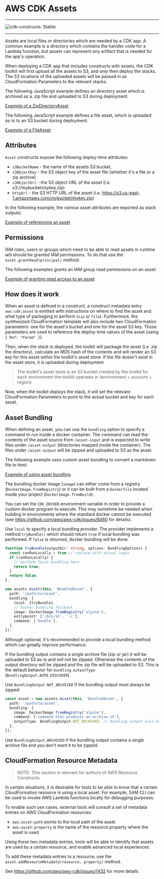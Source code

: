 # AWS CDK Assets
<!--BEGIN STABILITY BANNER-->

---

![cdk-constructs: Stable](https://img.shields.io/badge/cdk--constructs-stable-success.svg?style=for-the-badge)

---

<!--END STABILITY BANNER-->

Assets are local files or directories which are needed by a CDK app. A common
example is a directory which contains the handler code for a Lambda function,
but assets can represent any artifact that is needed for the app's operation.

When deploying a CDK app that includes constructs with assets, the CDK toolkit
will first upload all the assets to S3, and only then deploy the stacks. The S3
locations of the uploaded assets will be passed in as CloudFormation Parameters
to the relevant stacks.

The following JavaScript example defines an directory asset which is archived as
a .zip file and uploaded to S3 during deployment.

[Example of a ZipDirectoryAsset](./test/integ.assets.directory.lit.ts)

The following JavaScript example defines a file asset, which is uploaded as-is
to an S3 bucket during deployment.

[Example of a FileAsset](./test/integ.assets.file.lit.ts)

## Attributes

`Asset` constructs expose the following deploy-time attributes:

 * `s3BucketName` - the name of the assets S3 bucket.
 * `s3ObjectKey` - the S3 object key of the asset file (whether it's a file or a zip archive)
 * `s3ObjectUrl` - the S3 object URL of the asset (i.e. s3://mybucket/mykey.zip)
 * `httpUrl` - the S3 HTTP URL of the asset (i.e. https://s3.us-east-1.amazonaws.com/mybucket/mykey.zip)

In the following example, the various asset attributes are exported as stack outputs:

[Example of referencing an asset](./test/integ.assets.refs.lit.ts)

## Permissions

IAM roles, users or groups which need to be able to read assets in runtime will should be
granted IAM permissions. To do that use the `asset.grantRead(principal)` method:

The following examples grants an IAM group read permissions on an asset:

[Example of granting read access to an asset](./test/integ.assets.permissions.lit.ts)

## How does it work

When an asset is defined in a construct, a construct metadata entry
`aws:cdk:asset` is emitted with instructions on where to find the asset and what
type of packaging to perform (`zip` or `file`). Furthermore, the synthesized
CloudFormation template will also include two CloudFormation parameters: one for
the asset's bucket and one for the asset S3 key. Those parameters are used to
reference the deploy-time values of the asset (using `{ Ref: "Param" }`).

Then, when the stack is deployed, the toolkit will package the asset (i.e. zip
the directory), calculate an MD5 hash of the contents and will render an S3 key
for this asset within the toolkit's asset store. If the file doesn't exist in
the asset store, it is uploaded during deployment.

> The toolkit's asset store is an S3 bucket created by the toolkit for each
  environment the toolkit operates in (environment = account + region).

Now, when the toolkit deploys the stack, it will set the relevant CloudFormation
Parameters to point to the actual bucket and key for each asset.

## Asset Bundling

When defining an asset, you can use the `bundling` option to specify a command
to run inside a docker container. The command can read the contents of the asset
source from `/asset-input` and is expected to write files under `/asset-output`
(directories mapped inside the container). The files under `/asset-output` will
be zipped and uploaded to S3 as the asset.

The following example uses custom asset bundling to convert a markdown file to html:

[Example of using asset bundling](./test/integ.assets.bundling.lit.ts).

The bundling docker image (`image`) can either come from a registry (`DockerImage.fromRegistry`)
or it can be built from a `Dockerfile` located inside your project (`DockerImage.fromBuild`).

You can set the `CDK_DOCKER` environment variable in order to provide a custom
docker program to execute. This may sometime be needed when building in
environments where the standard docker cannot be executed (see
https://github.com/aws/aws-cdk/issues/8460 for details).

Use `local` to specify a local bundling provider. The provider implements a
method `tryBundle()` which should return `true` if local bundling was performed.
If `false` is returned, docker bundling will be done:

```ts
function tryBundle(outputDir: string, options: BundlingOptions) {
  const canRunLocally = true // replace with actual logic
  if (canRunLocally) {
    // perform local bundling here
    return true;
  }
  return false;
},

new assets.Asset(this, 'BundledAsset', {
  path: '/path/to/asset',
  bundling: {
    local: {tryBundle},
    // Docker bundling fallback
    image: DockerImage.fromRegistry('alpine'),
    entrypoint: ['/bin/sh', '-c'],
    command: ['bundle'],
  },
});
```

Although optional, it's recommended to provide a local bundling method which can
greatly improve performance.

If the bundling output contains a single archive file (zip or jar) it will be
uploaded to S3 as-is and will not be zipped. Otherwise the contents of the
output directory will be zipped and the zip file will be uploaded to S3. This
is the default behavior for `bundling.outputType` (`BundlingOutput.AUTO_DISCOVER`).

Use `BundlingOutput.NOT_ARCHIVED` if the bundling output must always be zipped:

```ts
const asset = new assets.Asset(this, 'BundledAsset', {
  path: '/path/to/asset',
  bundling: {
    image: DockerImage.fromRegistry('alpine'),
    command: ['command-that-produces-an-archive.sh'],
    outputType: BundlingOutput.NOT_ARCHIVED, // Bundling output will be zipped even though it produces a single archive file.
  },
});
```

Use `BundlingOutput.ARCHIVED` if the bundling output contains a single archive file and
you don't want it to be zipped.

## CloudFormation Resource Metadata

> NOTE: This section is relevant for authors of AWS Resource Constructs.

In certain situations, it is desirable for tools to be able to know that a certain CloudFormation
resource is using a local asset. For example, SAM CLI can be used to invoke AWS Lambda functions
locally for debugging purposes.

To enable such use cases, external tools will consult a set of metadata entries on AWS CloudFormation
resources:

* `aws:asset:path` points to the local path of the asset.
* `aws:asset:property` is the name of the resource property where the asset is used

Using these two metadata entries, tools will be able to identify that assets are used
by a certain resource, and enable advanced local experiences.

To add these metadata entries to a resource, use the
`asset.addResourceMetadata(resource, property)` method.

See https://github.com/aws/aws-cdk/issues/1432 for more details

